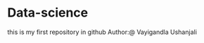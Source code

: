 # Data-science
this is my first repository in github
<break>
Author:@ Vayigandla Ushanjali
</break>
